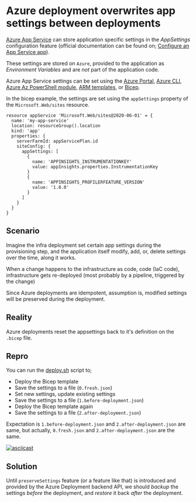 # Azure deployment overwrites app settings between deployments

[Azure App Service](https://learn.microsoft.com/en-us/azure/app-service/overview) can store application specific settings in the _AppSettings_ configuration feature (official documentation can be found on; [Configure an App Service app](https://learn.microsoft.com/en-us/azure/app-service/configure-common?tabs=cli)).

These settings are stored on `Azure`, provided to the application as _Environment Variables_ and are _not_ part of the application code.

Azure App Service settings can be set using the [Azure Portal](https://portal.azure.com), [Azure CLI](https://learn.microsoft.com/en-us/cli/azure/), [Azure Az PowerShell module](https://learn.microsoft.com/en-us/powershell/azure/install-az-ps), [ARM templates](https://learn.microsoft.com/en-us/azure/azure-resource-manager/templates/overview), or [Bicep](https://learn.microsoft.com/en-us/azure/azure-resource-manager/bicep/).

In the bicep example, the settings are set using the `appSettings` property of the `Microsoft.Web/sites` resource.

```bicep
resource appService 'Microsoft.Web/sites@2020-06-01' = {
  name: 'my-app-service'
  location: resourceGroup().location
  kind: 'app'
  properties: {
    serverFarmId: appServicePlan.id
    siteConfig: {
      appSettings: [
        {
          name: 'APPINSIGHTS_INSTRUMENTATIONKEY'
          value: appInsights.properties.InstrumentationKey
        }
        {
          name: 'APPINSIGHTS_PROFILERFEATURE_VERSION'
          value: '1.0.0'
        }
      ]
    }
  }
}
```

## Scenario

Imagine the infra deployment set certain app settings during the provisioning step, and the application itself modify, add, or, delete settings over the time, along it works.

When a change happens to the infrastructure as code, code (IaC code), infrastructure gets re-deployed (most probably by a pipeline, triggered by the change)

Since Azure deployments are idempotent, assumption is, modified settings will be preserved during the deployment.

## Reality

Azure deployments reset the appsettings back to it's definition on the `.bicep` file.

## Repro

You can run the [deploy.sh](./deploy.sh) script to;

- Deploy the Bicep template
- Save the settings to a file (`0.fresh.json`)
- Set new settings, update existing settings
- Save the settings to a file (`1.before-deployment.json`)
- Deploy the Bicep template again
- Save the settings to a file (`2.after-deployment.json`)

Expectation is `1.before-deployment.json` and `2.after-deployment.json` are same, but actually, `0.fresh.json` and `2.after-deployment.json` are the same.

[![asciicast](https://asciinema.org/a/549280.png)](https://asciinema.org/a/549280)

## Solution

Until `preserveSettings` feature (or a feature like that) is introduced and provided by the Azure Deployment backend API, we should _backup_ the settings _before_ the deployment, and _restore_ it back _after_ the deployment.
